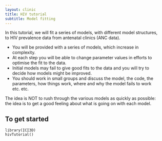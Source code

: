 ```yaml
---
layout: clinic
title: HIV tutorial
subtitle: Model fitting
---
```



In this tutorial, we will fit a series of models, with different model structures, to HIV prevalence data from antenatal clinics (ANC data). 

* You will be provided with a series of models, which increase in complexity. 
* At each step you will be able to change parameter values in efforts to optimise the fit to the data. 
* Initial models may fail to give good fits to the data and you will try to decide how models might be improved. 
* You should work in small groups and discuss the model, the code, the parameters, how things work, where and why the model fails to work etc. etc. 

The idea is NOT to rush through the various models as quickly as possible: the idea is to get a good feeling about what is going on with each model.

## To get started

```
library(ICI3D)
hivTutorial()
```
